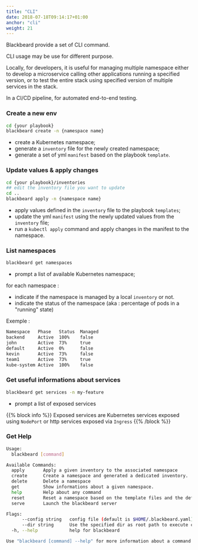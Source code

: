 ```yaml
---
title: "CLI"
date: 2018-07-18T09:14:17+01:00
anchor: "cli"
weight: 21
---
```

Blackbeard provide a set of CLI command.

CLI usage may be use for different purpose.

Locally, for developers, it is useful for managing multiple namespace either to develop a microservice calling other applications running a specified version, or to test the entire stack using specified version of multiple services in the stack.

In a CI/CD pipeline, for automated end-to-end testing.

### Create a new env

```sh
cd {your playbook}
blackbeard create -n {namespace name}
```

* create a Kubernetes namespace;
* generate a `inventory` file for the newly created namespace;
* generate a set of yml `manifest` based on the playbook `template`.

### Update values & apply changes

```sh
cd {your playbook}/inventories
## edit the inventory file you want to update
cd ..
blackbeard apply -n {namespace name}
```

* apply values defined in the `inventory` file to the playbook `templates`;
* update the yml `manifest` using the newly updated values from the `inventory` file;
* run a `kubectl apply` command and apply changes in the manifest to the namespace.

### List namespaces

```sh
blackbeard get namespaces
```

* prompt a list of available Kubernetes namespace;

for each namespace :

* indicate if the namespace is managed by a local `inventory` or not.
* indicate the status of the namespace (aka : percentage of pods in a "running" state)

Exemple :

```sh
Namespace	Phase	Status	Managed
backend		Active	100%	false
john    	Active	73% 	true
default		Active	0%	    false
kevin   	Active	73%	    false
team1		Active	73%	    true
kube-system	Active	100%	false
```

### Get useful informations about services

```sh
blackbeard get services -n my-feature
```

* prompt a list of exposed services

{{% block info %}}
Exposed services are Kubernetes services exposed using `NodePort` or http services exposed via `Ingress`
{{% /block %}}


### Get Help

```sh
Usage:
  blackbeard [command]

Available Commands:
  apply       Apply a given inventory to the associated namespace
  create      Create a namespace and generated a dedicated inventory.
  delete      Delete a namespace
  get         Show informations about a given namespace.
  help        Help about any command
  reset       Reset a namespace based on the template files and the default inventory.
  serve       Launch the blackbeard server

Flags:
      --config string   config file (default is $HOME/.blackbeard.yaml)
      --dir string      Use the specified dir as root path to execute commands. Default is the current dir.
  -h, --help            help for blackbeard

Use "blackbeard [command] --help" for more information about a command.
```